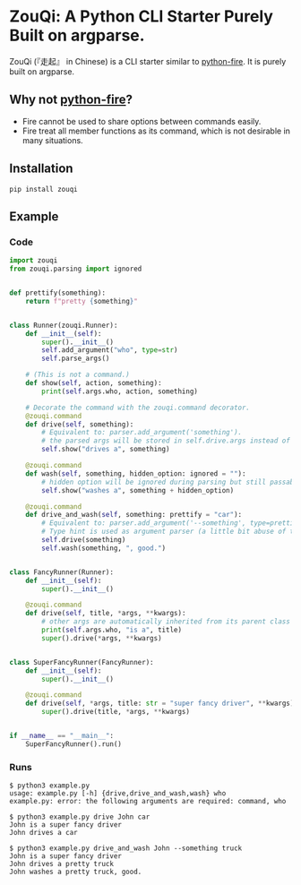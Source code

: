 # ZouQi: A Python CLI Starter Purely Built on argparse.

ZouQi (『走起』 in Chinese) is a CLI starter similar to [python-fire](https://github.com/google/python-fire). It is purely built on argparse. 

## Why not [python-fire](https://github.com/google/python-fire)?

  - Fire cannot be used to share options between commands easily.
  - Fire treat all member functions as its command, which is not desirable in many situations.

## Installation

```
pip install zouqi
```

## Example

### Code

```python
import zouqi
from zouqi.parsing import ignored


def prettify(something):
    return f"pretty {something}"


class Runner(zouqi.Runner):
    def __init__(self):
        super().__init__()
        self.add_argument("who", type=str)
        self.parse_args()

    # (This is not a command.)
    def show(self, action, something):
        print(self.args.who, action, something)

    # Decorate the command with the zouqi.command decorator.
    @zouqi.command
    def drive(self, something):
        # Equivalent to: parser.add_argument('something').
        # the parsed args will be stored in self.drive.args instead of self.args
        self.show("drives a", something)

    @zouqi.command
    def wash(self, something, hidden_option: ignored = ""):
        # hidden option will be ignored during parsing but still passable by another function
        self.show("washes a", something + hidden_option)

    @zouqi.command
    def drive_and_wash(self, something: prettify = "car"):
        # Equivalent to: parser.add_argument('--something', type=prettify, default='car').
        # Type hint is used as argument parser (a little bit abuse of type hint here).
        self.drive(something)
        self.wash(something, ", good.")


class FancyRunner(Runner):
    def __init__(self):
        super().__init__()

    @zouqi.command
    def drive(self, title, *args, **kwargs):
        # other args are automatically inherited from its parent class
        print(self.args.who, "is a", title)
        super().drive(*args, **kwargs)


class SuperFancyRunner(FancyRunner):
    def __init__(self):
        super().__init__()

    @zouqi.command
    def drive(self, *args, title: str = "super fancy driver", **kwargs):
        super().drive(title, *args, **kwargs)


if __name__ == "__main__":
    SuperFancyRunner().run()
```

### Runs

```
$ python3 example.py 
usage: example.py [-h] {drive,drive_and_wash,wash} who
example.py: error: the following arguments are required: command, who
```

```
$ python3 example.py drive John car
John is a super fancy driver
John drives a car
```

```
$ python3 example.py drive_and_wash John --something truck
John is a super fancy driver
John drives a pretty truck
John washes a pretty truck, good.
```
